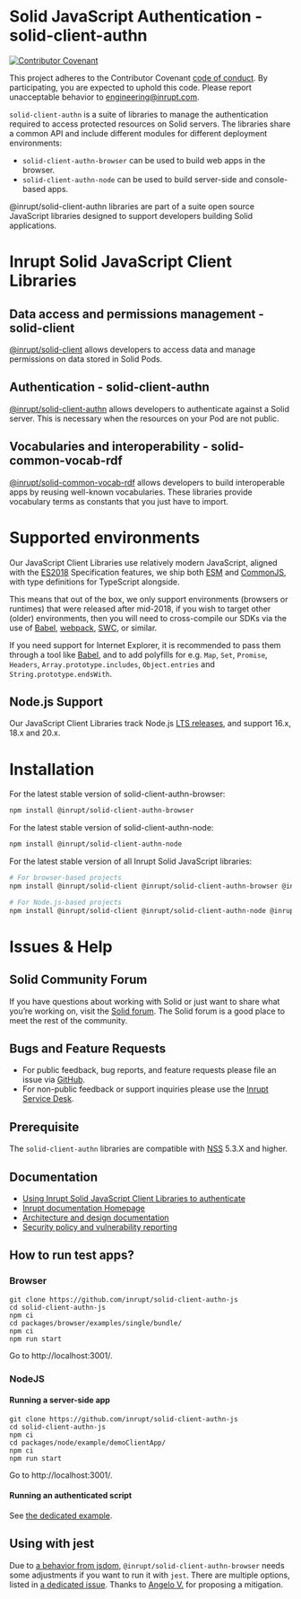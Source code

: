 # Solid JavaScript Authentication - solid-client-authn

[![Contributor Covenant](https://img.shields.io/badge/Contributor%20Covenant-2.1-4baaaa.svg)](CODE-OF-CONDUCT.md)

This project adheres to the Contributor Covenant [code of conduct](CODE-OF-CONDUCT.md). By participating, you are expected to uphold this code. Please report unacceptable behavior to [engineering@inrupt.com](mailto:engineering@inrupt.com).

`solid-client-authn` is a suite of libraries to manage the authentication required to access protected resources on Solid servers.
The libraries share a common API and include different modules for different deployment environments:

- `solid-client-authn-browser` can be used to build web apps in the browser.
- `solid-client-authn-node` can be used to build server-side and console-based apps.

@inrupt/solid-client-authn libraries are part of a suite open source JavaScript libraries designed to support developers building Solid applications.

# Inrupt Solid JavaScript Client Libraries

## Data access and permissions management - solid-client

[@inrupt/solid-client](https://docs.inrupt.com/client-libraries/solid-client-js/) allows developers to access data and manage permissions on data stored in Solid Pods.

## Authentication - solid-client-authn

[@inrupt/solid-client-authn](https://github.com/inrupt/solid-client-authn) allows developers to authenticate against a Solid server. This is necessary when the resources on your Pod are not public.

## Vocabularies and interoperability - solid-common-vocab-rdf

[@inrupt/solid-common-vocab-rdf](https://github.com/inrupt/solid-common-vocab-rdf) allows developers to build interoperable apps by reusing well-known vocabularies. These libraries provide vocabulary terms as constants that you just have to import.

# Supported environments

Our JavaScript Client Libraries use relatively modern JavaScript, aligned with
the [ES2018](https://262.ecma-international.org/9.0/) Specification features, we
ship both [ESM](https://nodejs.org/docs/latest-v16.x/api/esm.html) and
[CommonJS](https://nodejs.org/docs/latest-v16.x/api/modules.html), with type
definitions for TypeScript alongside.

This means that out of the box, we only support environments (browsers or
runtimes) that were released after mid-2018, if you wish to target other (older)
environments, then you will need to cross-compile our SDKs via the use of
[Babel](https://babeljs.io), [webpack](https://webpack.js.org/),
[SWC](https://swc.rs/), or similar.

If you need support for Internet Explorer, it is recommended to pass them
through a tool like [Babel](https://babeljs.io), and to add polyfills for e.g.
`Map`, `Set`, `Promise`, `Headers`, `Array.prototype.includes`, `Object.entries`
and `String.prototype.endsWith`.

## Node.js Support

Our JavaScript Client Libraries track Node.js [LTS
releases](https://nodejs.org/en/about/releases/), and support 16.x, 18.x and 20.x.

# Installation

For the latest stable version of solid-client-authn-browser:

```bash
npm install @inrupt/solid-client-authn-browser
```

For the latest stable version of solid-client-authn-node:

```bash
npm install @inrupt/solid-client-authn-node
```

For the latest stable version of all Inrupt Solid JavaScript libraries:

```bash
# For browser-based projects
npm install @inrupt/solid-client @inrupt/solid-client-authn-browser @inrupt/vocab-common-rdf

# For Node.js-based projects
npm install @inrupt/solid-client @inrupt/solid-client-authn-node @inrupt/vocab-common-rdf
```

# Issues & Help

## Solid Community Forum

If you have questions about working with Solid or just want to share what you’re working on, visit the [Solid forum](https://forum.solidproject.org/). The Solid forum is a good place to meet the rest of the community.

## Bugs and Feature Requests

- For public feedback, bug reports, and feature requests please file an issue via [GitHub](https://github.com/inrupt/solid-client-authn/issues/).
- For non-public feedback or support inquiries please use the [Inrupt Service Desk](https://inrupt.atlassian.net/servicedesk).

## Prerequisite

The `solid-client-authn` libraries are compatible with [NSS](https://github.com/solid/node-solid-server/releases/tag/v5.3.0) 5.3.X and higher.

## Documentation

- [Using Inrupt Solid JavaScript Client Libraries to authenticate](https://docs.inrupt.com/developer-tools/javascript/client-libraries/tutorial/authenticate/)
- [Inrupt documentation Homepage](https://docs.inrupt.com/)
- [Architecture and design documentation](./ARCHITECTURE.md)
- [Security policy and vulnerability reporting](./SECURITY.md)

## How to run test apps?

### Browser

```shell
git clone https://github.com/inrupt/solid-client-authn-js
cd solid-client-authn-js
npm ci
cd packages/browser/examples/single/bundle/
npm ci
npm run start
```

Go to http://localhost:3001/.

### NodeJS

#### Running a server-side app

```shell
git clone https://github.com/inrupt/solid-client-authn-js
cd solid-client-authn-js
npm ci
cd packages/node/example/demoClientApp/
npm ci
npm run start
```

Go to http://localhost:3001/.

#### Running an authenticated script

See [the dedicated example](/packages/node/examples/authenticated-script/README.md).

## Using with jest

Due to [a behavior from jsdom](https://github.com/jsdom/jsdom/issues/2524), `@inrupt/solid-client-authn-browser` needs some adjustments if you want to run it with `jest`. There are multiple options, listed in [a dedicated issue](https://github.com/inrupt/solid-client-authn-js/issues/1676). Thanks to [Angelo V.](https://github.com/angelo-v) for proposing a mitigation.
